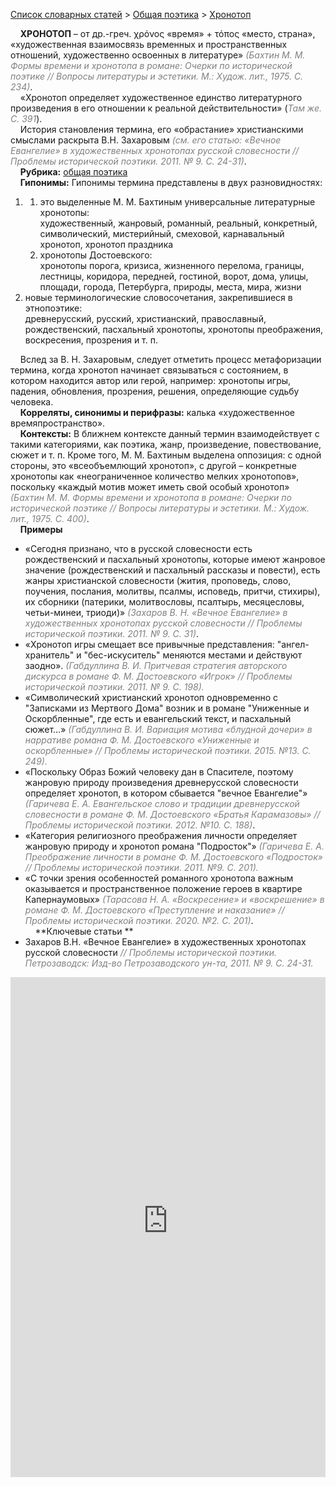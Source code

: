 <style>
st { color: Gray;
  font-style: italic;}
</style>

[Список словарных статей](https://thesaurus-dostoevsky.github.io/Thesaurus/) > [Общая поэтика](theorpoe.md) > [Хронотоп](хронотоп.md) 

&nbsp;&nbsp;&nbsp;&nbsp;**ХРОНОТОП** – от др.-греч. χρόνος «время» + τόπος «место, страна», «художественная взаимосвязь временных и пространственных отношений, художественно освоенных в литературе» <st>(Бахтин М. М. Формы времени и хронотопа в романе: Очерки по исторической поэтике // Вопросы литературы и эстетики. М.: Худож. лит., 1975. С. 234)</st>.  
&nbsp;&nbsp;&nbsp;&nbsp;«Хронотоп определяет художественное единство литературного произведения в его отношении к реальной действительности» (<st>Там же. С. 391</st>).  
&nbsp;&nbsp;&nbsp;&nbsp;История становления термина, его «обрастание» христианскими смыслами раскрыта В.Н. Захаровым <st>(см. его статью: «Вечное Евангелие» в художественных хронотопах русской словесности // Проблемы исторической поэтики. 2011. № 9. С. 24-31)</st>.  
&nbsp;&nbsp;&nbsp;&nbsp;**Рубрика:** [общая поэтика](theorpoe.md)   
&nbsp;&nbsp;&nbsp;&nbsp;**Гипонимы:** Гипонимы термина  представлены в двух разновидностях:  
1. <st></st>
    1. это выделенные М. М. Бахтиным универсальные литературные хронотопы:  
художественный, жанровый, романный, реальный, конкретный, символический, мистерийный, смеховой, карнавальный хронотоп, хронотоп праздника
    3. хронотопы Достоевского:  
хронотопы порога, кризиса, жизненного перелома, границы, лестницы, коридора, передней, гостиной, ворот, дома, улицы, площади, города, Петербурга, природы, места, мира, жизни
2. новые терминологические словосочетания, закрепившиеся в этнопоэтике:  
древнерусский, русский, христианский, православный, рождественский, пасхальный хронотопы, хронотопы преображения, воскресения, прозрения и т. п.
    
&nbsp;&nbsp;&nbsp;&nbsp;Вслед за В. Н. Захаровым, следует отметить процесс метафоризации термина, когда хронотоп начинает связываться с состоянием, в котором находится автор или герой, например: хронотопы игры, падения, обновления, прозрения, решения, определяющие судьбу человека.   
&nbsp;&nbsp;&nbsp;&nbsp;**Корреляты, синонимы и перифразы:** калька «художественное времяпространство».  
&nbsp;&nbsp;&nbsp;&nbsp;**Контексты:** В ближнем контексте данный термин взаимодействует с такими категориями, как поэтика, жанр, произведение, повествование, сюжет  и т. п. Кроме того, М. М. Бахтиным выделена оппозиция: с одной стороны, это «всеобъемлющий хронотоп», с другой – конкретные хронотопы как «неограниченное количество мелких хронотопов», поскольку «каждый мотив может иметь свой особый хронотоп» <st>(Бахтин М. М. Формы времени и хронотопа в романе: Очерки по исторической поэтике // Вопросы литературы и эстетики. М.: Худож. лит., 1975. С. 400)</st>.  
&nbsp;&nbsp;&nbsp;&nbsp;**Примеры**  
* «Сегодня признано, что в русской словесности есть рождественский и пасхальный хронотопы, которые имеют жанровое значение (рождественский и пасхальный рассказы и повести), есть жанры христианской словесности (жития, проповедь, слово, поучения, послания, молитвы, псалмы, исповедь, притчи, стихиры), их сборники (патерики, молитвословы, псалтырь, месяцесловы, четьи-минеи, триоди)» <st>(Захаров В. Н. «Вечное Евангелие» в художественных хронотопах русской словесности // Проблемы исторической поэтики. 2011. № 9. С. 31)</st>.
* «Хронотоп игры смещает все привычные представления: "ангел-хранитель" и "бес-искуситель" меняются местами и действуют заодно». <st>(Габдуллина В. И. Притчевая стратегия авторского дискурса в романе Ф. М. Достоевского «Игрок» // Проблемы исторической поэтики. 2011. № 9. С. 198).</st>
* «Символический христианский хронотоп одновременно с "Записками из Мертвого Дома" возник и в романе "Униженные и Оскорбленные", где есть и евангельский текст, и пасхальный сюжет…» <st>(Габдуллина В. И. Вариация мотива «блудной дочери» в нарративе романа Ф. М. Достоевского «Униженные и оскорбленные» // Проблемы исторической поэтики. 2015. №13. С. 249). </st>
* «Поскольку Образ Божий человеку дан в Спасителе, поэтому жанровую природу произведения древнерусской словесности определяет хронотоп, в котором сбывается "вечное Евангелие"» <st>(Гаричева Е. А. Евангельское слово и традиции древнерусской словесности в романе Ф. М. Достоевского «Братья Карамазовы» // Проблемы исторической поэтики. 2012. №10. С. 188)</st>.
* «Категория религиозного преображения личности определяет жанровую природу и хронотоп романа "Подросток"» <st>(Гаричева Е. А. Преображение личности в романе Ф. М. Достоевского «Подросток» // Проблемы исторической поэтики. 2011. №9. С. 201). </st>
* «С точки зрения особенностей романного хронотопа важным оказывается и пространственное положение героев в квартире Капернаумовых» <st>(Тарасова Н. А. «Воскресение» и «воскрешение» в романе Ф. М. Достоевского «Преступление и наказание» // Проблемы исторической поэтики. 2020. №2. С. 201)</st>.  <br>
&nbsp;&nbsp;&nbsp;&nbsp;**Ключевые статьи  **  
* Захаров В.Н. «Вечное Евангелие» в художественных хронотопах русской словесности <st>// Проблемы исторической поэтики. Петрозаводск: Изд-во Петрозаводского ун-та, 2011. № 9. С. 24-31. </st>

<iframe src="https://thesaurus-dostoevsky.github.io/nk/хронотоп.html" style="border:0px;width:100%;height:800px" allowfullscreen="true" webkitallowfullscreen="true" mozallowfullscreen="true">
